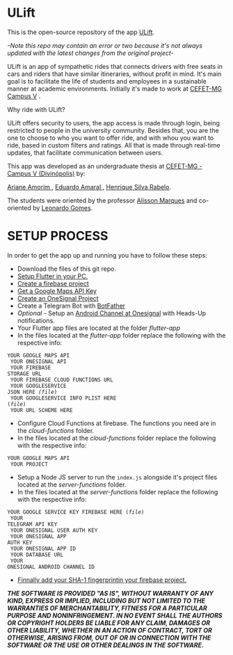 
# ULift
This is the open-source repository of the app [ULift](https://play.google.com/store/apps/details?id=cefetmg.br.ulift&hl=pt-BR).

*-Note this repo may contain an error or two because it's not always updated with the latest changes from the original project-*

ULift is an app of sympathetic rides that connects drivers with free seats in cars and riders that have similar itineraries, without profit in mind. It's main goal is to facilitate the life of students and employees in a sustainable manner at academic environments. Initially it's made to work at [CEFET-MG Campus V](http://www.divinopolis.cefetmg.br/) .

Why ride with ULift?  

ULift offers security to users, the app access is made through login, being restricted to people in the university community. Besides that, you are the one to choose to who you want to offer ride, and with whou you want to ride, based in custom filters and ratings. All that is made through real-time updates, that facilitate communication between users.

This app was developed as an undergraduate thesis at [CEFET-MG - Campus V (Divinópolis)](http://www.divinopolis.cefetmg.br/)  by:

[Ariane Amorim ](http://lattes.cnpq.br/5002582904802285),
[Eduardo Amaral ](https://linktr.ee/rolimans),
[Henrique Silva Rabelo](http://lattes.cnpq.br/2015063976359486).

The students were oriented by the professor [Alisson Marques](http://lattes.cnpq.br/3856358583630209) and co-oriented by [Leonardo Gomes]( http://lattes.cnpq.br/7811891165596111).

# SETUP PROCESS
In order to get the app up and running you have to follow these steps:

 - Download the files of this git repo.
 - [Setup Flutter in your PC.](https://flutter.dev/docs/get-started/install)
 - [Create a firebase project](https://console.firebase.google.com/?hl=pt-BR)
 - [Get a Google Maps API Key](https://developers.google.com/maps/documentation/embed/get-api-key)
 - [Create an OneSignal Project](https://onesignal.com/)
 - Create a Telegram Bot with [BotFather](https://core.telegram.org/bots)
 - *Optional -* Setup an [Android Channel at Onesignal](https://documentation.onesignal.com/docs/android-notification-categories) with Heads-Up notifications.
 - Your Flutter app files are located at the folder *flutter-app*
 - In the files located at the *flutter-app* folder replace the following with the respective info:
 
<code>YOUR GOOGLE MAPS API<br>
YOUR ONESIGNAL API<br>
YOUR FIREBASE STORAGE URL<br>
YOUR FIREBASE CLOUD FUNCTIONS URL<br>
YOUR GOOGLESERVICE JSON HERE *(file*)<br>
YOUR GOOGLESERVICE INFO PLIST HERE (*file*)<br>
YOUR URL SCHEME HERE</code>

- Configure Cloud Functions at firebase. The functions you need are in the *cloud-functions* folder.
- In the files located at the *cloud-functions* folder replace the following with the respective info:

<code>YOUR GOOGLE MAPS API<br>
YOUR PROJECT
</code>

- Setup a Node JS server to run the `index.js` alongside it's project files located at the *server-functions* folder.
- In the files located at the *server-functions* folder replace the following with the respective info:

<code>YOUR GOOGLE SERVICE KEY FIREBASE HERE (*file*)<br>
YOUR TELEGRAM API KEY<br>
YOUR ONESIGNAL USER AUTH KEY<br>
YOUR ONESIGNAL APP AUTH KEY<br>
YOUR ONESIGNAL APP ID<br>
YOUR DATABASE URL<br>
YOUR ONESIGNAL ANDROID CHANNEL ID
</code>

- [Finnally add your SHA-1 fingerprintin your firebase project.](https://support.google.com/firebase/answer/9137403?hl=en&ref_topic=6400762)


***THE SOFTWARE IS PROVIDED "AS IS", WITHOUT WARRANTY OF ANY KIND, EXPRESS OR IMPLIED, INCLUDING BUT NOT LIMITED TO THE WARRANTIES OF MERCHANTABILITY, FITNESS FOR A PARTICULAR PURPOSE AND NONINFRINGEMENT. IN NO EVENT SHALL THE AUTHORS OR COPYRIGHT HOLDERS BE LIABLE FOR ANY CLAIM, DAMAGES OR OTHER LIABILITY, WHETHER IN AN ACTION OF CONTRACT, TORT OR OTHERWISE, ARISING FROM, OUT OF OR IN CONNECTION WITH THE SOFTWARE OR THE USE OR OTHER DEALINGS IN THE SOFTWARE.***
